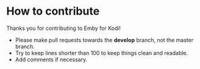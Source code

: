 # How to contribute

Thanks you for contributing to Emby for Kodi!

* Please make pull requests towards the **develop** branch, not the master branch.
* Try to keep lines shorter than 100 to keep things clean and readable.
* Add comments if necessary.
